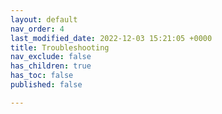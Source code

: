 ```yaml
---
layout: default
nav_order: 4
last_modified_date: 2022-12-03 15:21:05 +0000
title: Troubleshooting
nav_exclude: false
has_children: true
has_toc: false
published: false

---
```

